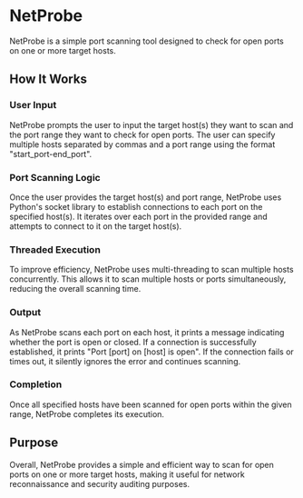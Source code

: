 # NetProbe

NetProbe is a simple port scanning tool designed to check for open ports on one or more target hosts.

## How It Works

### User Input

NetProbe prompts the user to input the target host(s) they want to scan and the port range they want to check for open ports. The user can specify multiple hosts separated by commas and a port range using the format "start_port-end_port".

### Port Scanning Logic

Once the user provides the target host(s) and port range, NetProbe uses Python's socket library to establish connections to each port on the specified host(s). It iterates over each port in the provided range and attempts to connect to it on the target host(s).

### Threaded Execution

To improve efficiency, NetProbe uses multi-threading to scan multiple hosts concurrently. This allows it to scan multiple hosts or ports simultaneously, reducing the overall scanning time.

### Output

As NetProbe scans each port on each host, it prints a message indicating whether the port is open or closed. If a connection is successfully established, it prints "Port [port] on [host] is open". If the connection fails or times out, it silently ignores the error and continues scanning.

### Completion

Once all specified hosts have been scanned for open ports within the given range, NetProbe completes its execution.

## Purpose

Overall, NetProbe provides a simple and efficient way to scan for open ports on one or more target hosts, making it useful for network reconnaissance and security auditing purposes.
